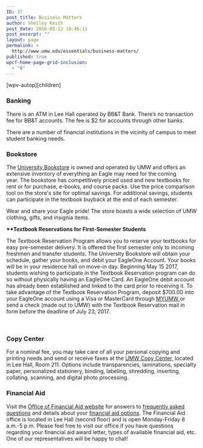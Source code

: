 ```yaml
---
ID: 37
post_title: Business Matters
author: Shelley Keith
post_date: 2016-05-12 18:46:11
post_excerpt: ""
layout: page
permalink: >
  http://www.umw.edu/essentials/business-matters/
published: true
wpcf-home-page-grid-inclusion:
  - "0"
---
```

[wpv-autop][children]
<h3>Banking</h3>
There is an ATM in Lee Hall operated by BB&amp;T Bank. There’s no transaction fee for BB&amp;T accounts. The fee is $2 for accounts through other banks.

There are a number of financial institutions in the vicinity of campus to meet student banking needs.
<h3>Bookstore</h3>
The <a href="http://bookstore.umw.edu/">University Bookstore</a> is owned and operated by UMW and offers an extensive inventory of everything an Eagle may need for the coming year. The bookstore has competitively priced used and new textbooks for rent or for purchase, e-books, and course packs. Use the price comparison tool on the store's site for optimal savings. For additional savings, students can participate in the textbook buyback at the end of each semester.

Wear and share your Eagle pride! The store boasts a wide selection of UMW clothing, gifts, and insignia items.

<strong>**Textbook Reservations for First-Semester Students</strong>

The Textbook Reservation Program allows you to reserve your textbooks for easy pre-semester delivery. It is offered the first semester only to incoming freshmen and transfer students. The University Bookstore will obtain your schedule, gather your books, and debit your EagleOne Account. Your books will be in your residence hall on move-in day. Beginning May 15 2017, students wishing to participate in the Textbook Reservation program can do so without physically having an EagleOne Card. An EagleOne debit account has already been established and linked to the card prior to receiving it. To take advantage of the Textbook Reservation Program, deposit $700.00 into your EagleOne account using a Visa or MasterCard through <a href="http://www.umw.edu/myumw"><u>MYUMW </u></a>or send a check (made out to UMW) with the Textbook Reservation mail in form before the deadline of July 23, 2017.

&nbsp;
<h3>Copy Center</h3>
For a nominal fee, you may take care of all your personal copying and printing needs and send or receive faxes at the <a href="http://adminfinance.umw.edu/copies/">UMW Copy Center</a>, located in Lee Hall, Room 211. Options include transparencies, laminations, specialty paper, personalized stationery, binding, labeling, shredding, inserting, collating, scanning, and digital photo processing.
<h3>Financial Aid</h3>
Visit the <a href="/financialaid/">Office of Financial Aid website</a> for answers to <a href="http://www.umw.edu/financialaid/frequently-asked-questions/">frequently asked questions</a> and details about your <a href="http://www.umw.edu/financialaid/types/">financial aid options</a>. The Financial Aid office is located in Lee Hall (second floor) and is open Monday-Friday 8 a.m.-5 p.m. Please feel free to visit our office if you have questions regarding your financial aid award letter, types of available financial aid, etc. One of our representatives will be happy to chat!